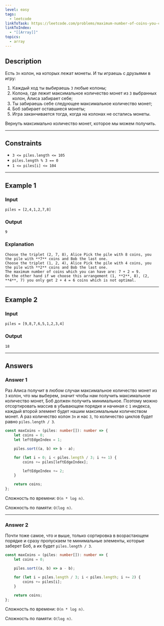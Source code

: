 ```yaml
---
level: easy
tags:
  - leetcode
linkToTask: https://leetcode.com/problems/maximum-number-of-coins-you-can-get/description/?envType=daily-question&envId=2023-11-24
linkToIndex:
  - "[[Array]]"
topics:
  - array
---
```

## Description

Есть `3n` колон, на которых лежат монеты. И ты играешь с друзьями в игру:
1. Каждый ход ты выбираешь `3` любые колоны;
2. Колона, где лежит максимальное количество монет из `3` выбранных колон, Алиса забирает себе;
3. Ты забираешь себе следующее максимальное количество монет;
4. Боб забирает оставшиеся монеты;
5. Игра заканчивается тогда, когда на колонах не остались монеты.

Вернуть максимально количество монет, которое мы можем получить.

---
## Constraints

- `3 <= piles.length <= 105`
- `piles.length % 3 == 0`
- `1 <= piles[i] <= 104`

---
## Example 1

### Input

```
piles = [2,4,1,2,7,8]
```
### Output

```
9
```
### Explanation

```
Choose the triplet (2, 7, 8), Alice Pick the pile with 8 coins, you the pile with **7** coins and Bob the last one.
Choose the triplet (1, 2, 4), Alice Pick the pile with 4 coins, you the pile with **2** coins and Bob the last one.
The maximum number of coins which you can have are: 7 + 2 = 9.
On the other hand if we choose this arrangement (1, **2**, 8), (2, **4**, 7) you only get 2 + 4 = 6 coins which is not optimal.
```

---
## Example 2

### Input

```
piles = [9,8,7,6,5,1,2,3,4]
```
### Output

```
18
```

---
## Answers

### Answer 1

Раз Алиса получит в любом случаи максимальное количество монет из `3` колон, что мы выберем, значит чтобы нам получить максимальное количество монет, Боб должен получить минимальное. Поэтому можно отсортировать массив в убывающем порядке и начиная с `1` индекса, каждый второй элемент будет нашим максимальным количеством монет. А раз количество колон `3n` и нас `3`, то количество циклов будет равно `piles.length / 3`.

```typescript
const maxCoins = (piles: number[]): number => {
	let coins = 0;
	let leftEdgeIndex = 1;

	piles.sort((a, b) => b - a);

	for (let i = 0; i < piles.length / 3; i += 1) {
		coins += piles[leftEdgeIndex];

		leftEdgeIndex += 2;
	}

	return coins;
};
```

Сложность по времени: `O(n * log n)`.

Сложность по памяти: `O(log n)`.

---
### Answer 2

Почти тоже самое, что и выше, только сортировка  в возрастающем порядке и сразу пропускаем те минимальные элементы, которые заберет Боб, а их будет `piles.length / 3`.

```typescript
const maxCoins = (piles: number[]): number => {
	let coins = 0;

	piles.sort((a, b) => a - b);

	for (let i = piles.length / 3; i < piles.length; i += 2) {
		coins += piles[i];
	}

	return coins;
};
```

Сложность по времени: `O(n * log n)`.

Сложность по памяти: `O(log n)`.